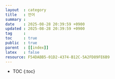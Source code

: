 ```yaml
---
layout  : category 
title   : 언어 
summary : 
date    : 2025-08-28 20:39:59 +0900
updated : 2025-08-28 20:39:59 +0900
tag     : 
toc     : true
public  : true
parent  : [[index]] 
latex   : false
resource: F54DABB5-01D2-4374-B12C-5A2FD89FE6B9
---
```

* TOC
{:toc}

# 
